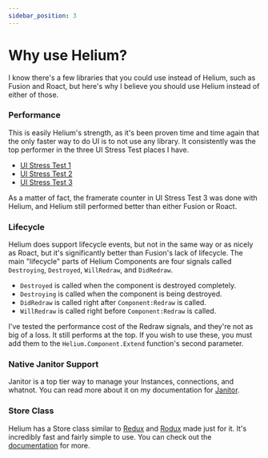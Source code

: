 ```yaml
---
sidebar_position: 3
---
```


# Why use Helium?

I know there's a few libraries that you could use instead of Helium, such as Fusion and Roact, but here's why I believe you should use Helium instead of either of those.

### Performance

This is easily Helium's strength, as it's been proven time and time again that the only faster way to do UI is to not use any library. It consistently was the top performer in the three UI Stress Test places I have.

- [UI Stress Test 1](https://www.roblox.com/games/7314076747/A)
- [UI Stress Test 2](https://www.roblox.com/games/7404177795/B)
- [UI Stress Test 3](https://www.roblox.com/games/7539397131/C)

As a matter of fact, the framerate counter in UI Stress Test 3 was done with Helium, and Helium still performed better than either Fusion or Roact.

### Lifecycle

Helium does support lifecycle events, but not in the same way or as nicely as Roact, but it's significantly better than Fusion's lack of lifecycle. The main "lifecycle" parts of Helium Components are four signals called `Destroying`, `Destroyed`, `WillRedraw`, and `DidRedraw`.

- `Destroyed` is called when the component is destroyed completely.
- `Destroying` is called when the component is being destroyed.
- `DidRedraw` is called right after `Component:Redraw` is called.
- `WillRedraw` is called right before `Component:Redraw` is called.

I've tested the performance cost of the Redraw signals, and they're not as big of a loss. It still performs at the top. If you wish to use these, you must add them to the `Helium.Component.Extend` function's second parameter.

### Native Janitor Support

Janitor is a top tier way to manage your Instances, connections, and whatnot. You can read more about it on my documentation for [Janitor](https://howmanysmall.github.io/Janitor/).

### Store Class

Helium has a Store class similar to [Redux](https://redux.js.org/) and [Rodux](https://github.com/Roblox/rodux/ "Rodux by Roblox") made just for it. It's incredibly fast and fairly simple to use. You can check out the [documentation](/api/Store) for more.
